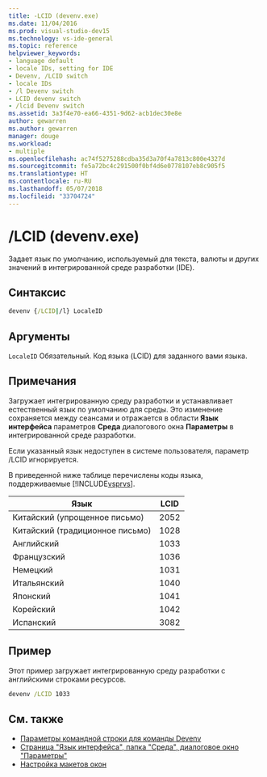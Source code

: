 ```yaml
---
title: -LCID (devenv.exe)
ms.date: 11/04/2016
ms.prod: visual-studio-dev15
ms.technology: vs-ide-general
ms.topic: reference
helpviewer_keywords:
- language default
- locale IDs, setting for IDE
- Devenv, /LCID switch
- locale IDs
- /l Devenv switch
- LCID devenv switch
- /lcid Devenv switch
ms.assetid: 3a3f4e70-ea66-4351-9d62-acb1dec30e8e
author: gewarren
ms.author: gewarren
manager: douge
ms.workload:
- multiple
ms.openlocfilehash: ac74f5275288cdba35d3a70f4a7813c800e4327d
ms.sourcegitcommit: fe5a72bc4c291500f0bf4d6e0778107eb8c905f5
ms.translationtype: HT
ms.contentlocale: ru-RU
ms.lasthandoff: 05/07/2018
ms.locfileid: "33704724"
---
```

# <a name="lcid-devenvexe"></a>/LCID (devenv.exe)
Задает язык по умолчанию, используемый для текста, валюты и других значений в интегрированной среде разработки (IDE).

## <a name="syntax"></a>Синтаксис

```cmd
devenv {/LCID|/l} LocaleID
```

## <a name="arguments"></a>Аргументы
 `LocaleID` Обязательный. Код языка (LCID) для заданного вами языка.

## <a name="remarks"></a>Примечания
 Загружает интегрированную среду разработки и устанавливает естественный язык по умолчанию для среды. Это изменение сохраняется между сеансами и отражается в области **Язык интерфейса** параметров **Среда** диалогового окна **Параметры** в интегрированной среде разработки.

 Если указанный язык недоступен в системе пользователя, параметр /LCID игнорируется.

 В приведенной ниже таблице перечислены коды языка, поддерживаемые [!INCLUDE[vsprvs](../../code-quality/includes/vsprvs_md.md)].

|Язык|LCID|
|--------------|----------|
|Китайский (упрощенное письмо)|2052|
|Китайский (традиционное письмо)|1028|
|Английский|1033|
|Французский|1036|
|Немецкий|1031|
|Итальянский|1040|
|Японский|1041|
|Корейский|1042|
|Испанский|3082|

## <a name="example"></a>Пример
 Этот пример загружает интегрированную среду разработки с английскими строками ресурсов.

```cmd
devenv /LCID 1033
```

## <a name="see-also"></a>См. также

- [Параметры командной строки для команды Devenv](../../ide/reference/devenv-command-line-switches.md)
- [Страница "Язык интерфейса", папка "Среда", диалоговое окно "Параметры"](../../ide/reference/international-settings-environment-options-dialog-box.md)
- [Настройка макетов окон](../../ide/customizing-window-layouts-in-visual-studio.md)
